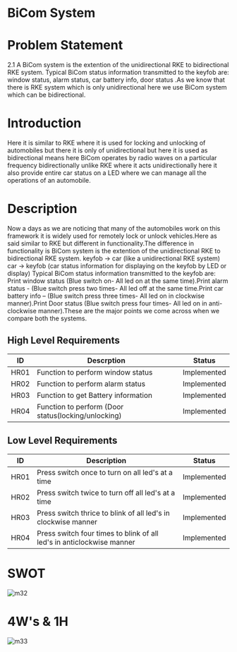 # BiCom System
# Problem Statement
2.1	A BiCom system is the extention of the unidirectional RKE to bidirectional RKE system. Typical BiCom status information transmitted to the keyfob are: window status, alarm status, car battery info, door status .As we know that there is RKE system which is only unidirectional here we use BiCom system which can be bidirectional.
# Introduction
Here it is similar to RKE where it is used for locking and unlocking of automobiles but there it is only of unidirectional but here it is used as bidirectional means here BiCom operates by radio waves on a particular frequency bidirectionally unlike RKE where it acts unidirectionally here it also provide entire car status on a LED where we can manage all the operations of an automobile.
# Description
  Now a days as we are noticing that many of the automobiles work on this framework it is widely used for remotely lock or unlock vehicles.Here as said similar to RKE but different in functionality.The difference in functionality is BiCom system is the extention of the unidirectional RKE to bidirectional RKE system. keyfob -> car (like a unidirectional RKE system) car -> keyfob (car status information for displaying on the keyfob by LED or display) Typical BiCom status information transmitted to the keyfob are: Print window status (Blue switch on- All led on at the same time).Print alarm status - (Blue switch press two times- All led off at the same time.Print car battery info – (Blue switch press three times- All led on in clockwise manner).Print Door status (Blue switch press four times- All led on in anti-clockwise manner).These are the major points we come across when we compare both the systems.
## High Level Requirements
|ID|Descrption|Status|
|--|----------|------|
|HR01|Function to perform window status|Implemented|
|HR02|Function to perform alarm status|Implemented|
|HR03|Function to get Battery information|Implemented|
|HR04|Function to perform (Door status(locking/unlocking)|Implemented|


## Low Level Requirements
|ID|Description|Status|
|--|-----------|------|
|HR01|Press switch once to turn on all led's at a time|Implemented|
|HR02|Press switch twice to turn off all led's at a time|Implemented|
|HR03|Press switch thrice to blink of all led's in clockwise manner|Implemented|
|HR04|Press switch four times to blink of all led's in anticlockwise manner|Implemented|
# SWOT
![m32](https://user-images.githubusercontent.com/98872185/157909120-9b6bc6ee-5836-41ab-a296-36d542a4142f.jpg)

# 4W's & 1H
![m33](https://user-images.githubusercontent.com/98872185/157909312-6d3bac62-e707-4cb5-be99-408ac40bdcad.jpg) 
